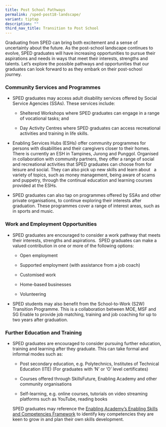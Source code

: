 ```yaml
---
title: Post School Pathways
permalink: /sped-post18-landscape/
variant: tiptap
description: ""
third_nav_title: Transition to Post School
---
```

<p>Graduating from SPED can bring&nbsp;both excitement and a sense of uncertainty
about the future. As the post-school landscape continues to evolve, SPED
graduates will have increasing opportunities to pursue their aspirations
and needs in ways that meet their interests, strengths and talents. Let’s
explore the possible pathways and opportunities that our graduates can
look forward to as they embark on their post-school journey.&nbsp;&nbsp;</p>
<h3><strong>Community Services and Programmes</strong></h3>
<ul data-tight="true" class="tight">
<li>
<p>SPED graduates may access adult disability services offered by Social
Service Agencies (SSAs). These services include:</p>
<ul data-tight="true" class="tight">
<li>
<p>Sheltered Workshops where SPED graduates can engage in a range of vocational
tasks; and</p>
</li>
<li>
<p>Day Activity Centres where SPED graduates can access recreational activities
and training in life skills.</p>
</li>
</ul>
<p></p>
</li>
<li>
<p>Enabling Services Hubs (ESHs) offer community programmes for persons with
disabilities and their caregivers closer to their homes. There is currently
an ESH in Tampines, Jurong and Punggol. Organised in collaboration with
community partners, they offer a range of social and recreational activities
that SPED graduates can choose from for leisure and social. They can also
pick up new skills and learn about &nbsp;&nbsp;a variety of topics, such
as money management, being aware of scams and puppetry, through the continual
education and learning courses provided at the ESHs.</p>
<p></p>
</li>
<li>
<p>SPED graduates can also tap on programmes offered by SSAs and other private
organisations, to continue exploring their interests after graduation.
These programmes cover a range of interest areas, such as in sports and
music.</p>
</li>
</ul>
<h3><strong>Work and Employment Opportunities</strong></h3>
<ul data-tight="true" class="tight">
<li>
<p>SPED graduates are encouraged to consider a work pathway that meets their
interests, strengths and aspirations.&nbsp; SPED graduates can make a valued
contribution in one or more of the following options:</p>
<ul data-tight="true" class="tight">
<li>
<p>Open employment</p>
</li>
<li>
<p>Supported employment (with assistance from a job coach)</p>
</li>
<li>
<p>Customised work</p>
</li>
<li>
<p>Home-based businesses</p>
</li>
<li>
<p>Volunteering</p>
<p></p>
</li>
</ul>
</li>
<li>
<p>SPED students may also benefit from the School-to-Work (S2W) Transition
Programme. This is a collaboration between MOE, MSF and SG Enable to provide
job matching, training and job coaching for up to two years after graduation.&nbsp;</p>
</li>
</ul>
<h3><strong>Further Education and Training</strong></h3>
<ul data-tight="true" class="tight">
<li>
<p>SPED graduates are encouraged to consider pursuing further education,
training and learning after they graduate. This can take formal and informal
modes such as: &nbsp;</p>
<ul data-tight="true" class="tight">
<li>
<p>Post secondary education, e.g. Polytechnics, Institutes of Technical Education
(ITE) (For graduates with ‘N’ or ‘O’ level certificates)</p>
</li>
<li>
<p>Courses offered through SkillsFuture, Enabling Academy and other community
organisations</p>
</li>
<li>
<p>Self-learning, e.g. online courses, tutorials on video streaming platforms
such as YouTube, reading books</p>
</li>
</ul>
<p>SPED graduates may reference the <a href="https://www.sgenable.sg/your-first-stop/training-consultancy/enabling-academy/Enabling-Skills-and-Competencies-Framework" rel="noopener nofollow" target="_blank">Enabling Academy’s Enabling Skills and Competencies Framework</a> to
identify key competencies they are keen to grow in and plan their own skills
development.</p>
</li>
</ul>
<p></p>
<p></p>